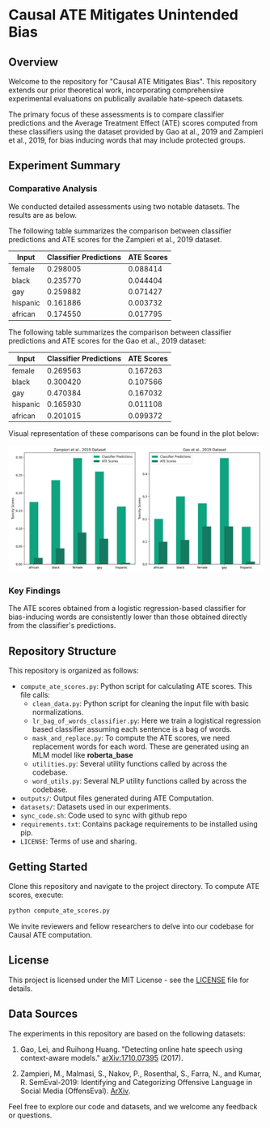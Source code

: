 # Causal ATE Mitigates Unintended Bias

## Overview

Welcome to the repository for "Causal ATE Mitigates Bias".
This repository extends our prior theoretical work, incorporating comprehensive experimental evaluations on publically
available hate-speech datasets.

The primary focus of these assessments is to compare classifier predictions and the Average
Treatment Effect (ATE) scores computed from these classifiers using the dataset provided by Gao at al., 2019 and
Zampieri et al., 2019, for bias inducing words that may include protected groups.

## Experiment Summary

### Comparative Analysis

We conducted detailed assessments using two notable datasets. The results are as below.

The following table summarizes the comparison between classifier predictions and ATE scores for the Zampieri et al.,
2019 dataset.

| **Input** | **Classifier Predictions** | **ATE Scores** |
|-----------|----------------------------|----------------|
| female    | 0.298005                   | 0.088414       |
| black     | 0.235770                   | 0.044404       |
| gay       | 0.259882                   | 0.071427       |
| hispanic  | 0.161886                   | 0.003732       |
| african   | 0.174550                   | 0.017795       |

The following table summarizes the comparison between classifier predictions and ATE scores for the Gao et al., 2019
dataset:

| **Input** | **Classifier Predictions** | **ATE Scores** |
|-----------|----------------------------|----------------|
| female    | 0.269563                   | 0.167263       |
| black     | 0.300420                   | 0.107566       |
| gay       | 0.470384                   | 0.167032       |
| hispanic  | 0.165930                   | 0.011108       |
| african   | 0.201015                   | 0.099372       |

Visual representation of these comparisons can be found in the plot below:

![Comparison of Classifier Predictions and ATE Scores](plots/difference_in_bias_side_by_side.png)


### Key Findings

The ATE scores obtained from a logistic regression-based classifier for bias-inducing words are consistently lower than
those obtained directly from the classifier's predictions.

## Repository Structure

This repository is organized as follows:

- `compute_ate_scores.py`: Python script for calculating ATE scores. This file calls:
    - `clean_data.py`: Python script for cleaning the input file with basic normalizations.
    - `lr_bag_of_words_classifier.py`: Here we train a logistical regression based classifier assuming each sentence is
      a bag of words.
    - `mask_and_replace.py`: To compute the ATE scores, we need replacement words for each word. These are generated
      using an MLM model like **roberta_base**
    - `utilities.py`: Several utility functions called by across the codebase.
    - `word_utils.py`: Several NLP utility functions called by across the codebase.
- `outputs/`: Output files generated during ATE Computation.
- `datasets/`: Datasets used in our experiments.
- `sync_code.sh`: Code used to sync with github repo
- `requirements.txt`: Contains package requirements to be installed using pip.
- `LICENSE`: Terms of use and sharing.

## Getting Started

Clone this repository and navigate to the project directory. To compute ATE scores, execute:

```bash
python compute_ate_scores.py
```

We invite reviewers and fellow researchers to delve into our codebase for Causal ATE computation.

## License

This project is licensed under the MIT License - see
the [LICENSE](https://github.com/causal-ate-mitigates-bias/causal-ate-mitigates-bias/blob/main/LICENSE) file for
details.

## Data Sources

The experiments in this repository are based on the following datasets:

1. Gao, Lei, and Ruihong Huang. "Detecting online hate speech using context-aware
   models." [arXiv:1710.07395](https://arxiv.org/abs/1710.07395) (2017).

2. Zampieri, M., Malmasi, S., Nakov, P., Rosenthal, S., Farra, N., and Kumar, R. SemEval-2019: Identifying and
   Categorizing Offensive Language in Social Media (OffensEval). [ArXiv](https://arxiv.org/abs/1903.08983).

Feel free to explore our code and datasets, and we welcome any feedback or questions.

